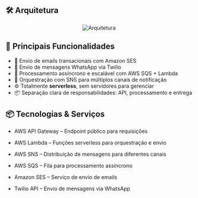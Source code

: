 

## 🛠️ Arquitetura

<p align="center">
  <img src="https://github.com/IgorCruzz/cdk-samples/blob/main/diagrams/rest-api.jpg" alt="Arquitetura" />
</p>

## 🚀 Principais Funcionalidades

- 📧 Envio de emails transacionais com Amazon SES  
- 💬 Envio de mensagens WhatsApp via Twilio  
- 🔁 Processamento assíncrono e escalável com AWS SQS + Lambda  
- 🔔 Orquestração com SNS para múltiplos canais de notificação  
- ⚙️ Totalmente **serverless**, sem servidores para gerenciar  
- 📦 Separação clara de responsabilidades: API, processamento e entrega

 ## 📦 Tecnologias & Serviços

- AWS API Gateway – Endpoint público para requisições

- AWS Lambda – Funções serverless para orquestração e envio

- AWS SNS – Distribuição de mensagens para diferentes canais

- AWS SQS – Fila para processamento assíncrono

- Amazon SES – Serviço de envio de emails

- Twilio API – Envio de mensagens via WhatsApp